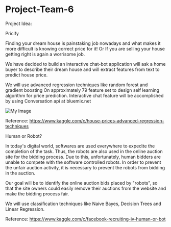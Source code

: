 # Project-Team-6

Project Idea: 

Pricify

Finding your dream house is painstaking job nowadays and what makes it more difficult is knowing correct price for it! 
Or 
If you are selling your house getting right is again a worrisome job.

We have decided to build an interactive chat-bot application will ask a home buyer to describe their dream house and will extract features from text to predict house price. 

We will use advanced regression techniques like random forest and gradient boosting 
On approximately 79 feature set to design self learning algorithm for price prediction.
Interactive chat feature will be accomplished by using Conversation api at bluemix.net

![My Image](https://github.com/SJSU272LabS17/Project-Team-6/blob/master/precify.png)

Reference: https://www.kaggle.com/c/house-prices-advanced-regression-techniques


Human or Robot?

In today's digital world, softwares are used everywhere to expedite the completion of the task.  Thus, the robots are also used in the online auction site for the bidding process. Due to this, unfortunately, human bidders are unable to compete with the software controlled robots. 
In order to prevent the unfair auction activity, it is necessary to prevent the robots from bidding in the auction.

Our goal will be to identify the online auction bids placed by "robots", so that the site owners could easily remove their auctions from the website and make the bidding process fair.

We will use classification techniques like Naive Bayes, Decision Trees and Linear Regression.


Reference: https://www.kaggle.com/c/facebook-recruiting-iv-human-or-bot
